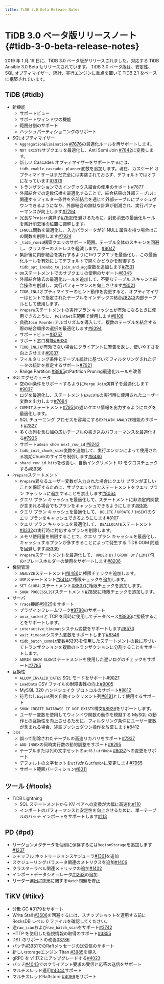 ```yaml
---
title: TiDB 3.0 Beta Release Notes
---
```


# TiDB 3.0 ベータ版リリースノート {#tidb-3-0-beta-release-notes}

2019 年 1 月 19 日に、TiDB 3.0 ベータ版がリリースされました。対応する TiDB Ansible 3.0 Beta もリリースされています。 TiDB 3.0 ベータ版は、安定性、SQL オプティマイザー、統計、実行エンジンに重点を置いて TiDB 2.1 をベースに構築されています。

## TiDB {#tidb}

-   新機能
    -   サポートビュー
    -   サポートウィンドウの機能
    -   範囲分割のサポート
    -   ハッシュパーティショニングのサポート
-   SQLオプティマイザー
    -   `AggregationElimination` [#7676](https://github.com/pingcap/tidb/pull/7676)の最適化ルールを再サポートします。
    -   `NOT EXISTS`サブクエリを最適化し、Anti Semi Join [#7842](https://github.com/pingcap/tidb/pull/7842)に変換します。
    -   新しい Cascades オプティマイザーをサポートするには、 `tidb_enable_cascades_planner`変数を追加します。現在、カスケード オプティマイザーはまだ完全には実装されておらず、デフォルトではオフになっています[#7879](https://github.com/pingcap/tidb/pull/7879)
    -   トランザクションでのインデックス結合の使用のサポート[#7877](https://github.com/pingcap/tidb/pull/7877)
    -   外部結合での定数伝播を最適化することで、結合結果の外部テーブルに関連するフィルター条件を外部結合を通じて外部テーブルにプッシュダウンできるようになり、外部結合の無駄な計算が削減され、実行パフォーマンスが向上します[#7794](https://github.com/pingcap/tidb/pull/7794)
    -   冗長な`Project`演算子[#7909](https://github.com/pingcap/tidb/pull/7909)を避けるために、射影消去の最適化ルールを集計消去後の位置に調整します。
    -   `IFNULL`関数を最適化し、入力パラメータが非 NULL 属性を持つ場合はこの関数を削除します[#7924](https://github.com/pingcap/tidb/pull/7924)
    -   `_tidb_rowid`構築クエリのサポート範囲。テーブル全体のスキャンを回避し、クラスターのストレスを軽減します。 [#8047](https://github.com/pingcap/tidb/pull/8047)
    -   集計後に内部結合を実行するように`IN`サブクエリを最適化し、この最適化ルールを有効にしてデフォルトで開くかどうかを制御する`tidb_opt_insubq_to_join_and_agg`変数を追加します[#7531](https://github.com/pingcap/tidb/pull/7531)
    -   `DO`ステートメントでのサブクエリの使用のサポート[#8343](https://github.com/pingcap/tidb/pull/8343)
    -   外部結合除去の最適化ルールを追加して、不要なテーブル スキャンと結合操作を削減し、実行パフォーマンスを向上させます[#8021](https://github.com/pingcap/tidb/pull/8021)
    -   `TIDB_INLJ`オプティマイザーのヒント動作を変更すると、オプティマイザーはヒントで指定されたテーブルをインデックス結合[#8243](https://github.com/pingcap/tidb/pull/8243)内部テーブルとして使用します。
    -   `Prepare`ステートメントの実行プラン キャッシュが有効になるときに使用できるように、 `PointGet`広範囲で使用します[#8108](https://github.com/pingcap/tidb/pull/8108)
    -   貪欲`Join Reorder`アルゴリズムを導入して、複数のテーブルを結合する際の結合順序の選択を最適化します[#8394](https://github.com/pingcap/tidb/pull/8394)
    -   サポートビュー[#8757](https://github.com/pingcap/tidb/pull/8757)
    -   サポート窓口機能[#8630](https://github.com/pingcap/tidb/pull/8630)
    -   `TIDB_INLJ`が有効でない場合にクライアントに警告を返し、使いやすさを向上させます[#9037](https://github.com/pingcap/tidb/pull/9037)
    -   フィルタリング条件とテーブル統計に基づいてフィルタリングされたデータの統計を推定するサポート[#7921](https://github.com/pingcap/tidb/pull/7921)
    -   Range Partition [#8885](https://github.com/pingcap/tidb/pull/8885)のPartition Pruning最適化ルールを改善
-   SQLエグゼキュータ
    -   空の`ON`条件をサポートするように`Merge Join`演算子を最適化します[#9037](https://github.com/pingcap/tidb/pull/9037)
    -   ログを最適化し、ステートメント`EXECUTE`の実行時に使用されたユーザー変数を出力します[#7684](https://github.com/pingcap/tidb/pull/7684)
    -   `COMMIT`ステートメント[#7951](https://github.com/pingcap/tidb/pull/7951)の遅いクエリ情報を出力するようにログを最適化します。
    -   SQL チューニング プロセスを容易にする`EXPLAIN ANALYZE`機能のサポート[#7827](https://github.com/pingcap/tidb/pull/7827)
    -   多くの列を含む幅の広いテーブルの書き込みパフォーマンスを最適化する[#7935](https://github.com/pingcap/tidb/pull/7935)
    -   サポート`admin show next_row_id` [#8242](https://github.com/pingcap/tidb/pull/8242)
    -   `tidb_init_chunk_size`変数を追加して、実行エンジンによって使用される初期Chunkのサイズを制御します[#8480](https://github.com/pingcap/tidb/pull/8480)
    -   `shard_row_id_bits`を改善し、自動インクリメント ID をクロスチェックする[#8936](https://github.com/pingcap/tidb/pull/8936)
-   `Prepare`ステートメント
    -   `Prepare`異なるユーザー変数が入力された場合にクエリ プランが正しいことを保証するために、サブクエリを含むステートメントをクエリ プラン キャッシュに追加することを禁止します[#8064](https://github.com/pingcap/tidb/pull/8064)
    -   クエリ プラン キャッシュを最適化して、ステートメントに非決定的関数が含まれる場合でもプランをキャッシュできるようにします[#8105](https://github.com/pingcap/tidb/pull/8105)
    -   クエリ プラン キャッシュを最適化して、 `DELETE` / `UPDATE` / `INSERT`のクエリ プランをキャッシュできるようにします[#8107](https://github.com/pingcap/tidb/pull/8107)
    -   クエリ プラン キャッシュを最適化して、 `DEALLOCATE`ステートメント[#8332](https://github.com/pingcap/tidb/pull/8332)の実行時に対応するプランを削除します。
    -   メモリ使用量を制限することで、クエリ プラン キャッシュを最適化し、キャッシュするプランが多すぎることによって発生する TiDB OOM 問題を回避します[#8339](https://github.com/pingcap/tidb/pull/8339)
    -   `Prepare`ステートメントを最適化して、 `ORDER BY` / `GROUP BY` / `LIMIT`句の`?`プレースホルダーの使用をサポートします[#8206](https://github.com/pingcap/tidb/pull/8206)
-   権限管理
    -   `ANALYZE`ステートメント[#8486](https://github.com/pingcap/tidb/pull/8486)に権限チェックを追加します。
    -   `USE`ステートメント[#8414](https://github.com/pingcap/tidb/pull/8418)に権限チェックを追加します。
    -   `SET GLOBAL`ステートメント[#8837](https://github.com/pingcap/tidb/pull/8837)に権限チェックを追加します。
    -   `SHOW PROCESSLIST`ステートメント[#7858](https://github.com/pingcap/tidb/pull/7858)に権限チェックを追加します。
-   サーバ
    -   `Trace`機能[#9029](https://github.com/pingcap/tidb/pull/9029)をサポート
    -   プラグインフレームワーク[#8788](https://github.com/pingcap/tidb/pull/8788)のサポート
    -   `unix_socket`と TCP を同時に使用してデータベース[#8836](https://github.com/pingcap/tidb/pull/8836)に接続することをサポートします。
    -   `interactive_timeout`システム変数をサポートします[#8573](https://github.com/pingcap/tidb/pull/8573)
    -   `wait_timeout`システム変数をサポートします[#8346](https://github.com/pingcap/tidb/pull/8346)
    -   `tidb_batch_commit`変数[#8293](https://github.com/pingcap/tidb/pull/8293)を使用したステートメントの数に基づいてトランザクションを複数のトランザクションに分割することをサポートします。
    -   `ADMIN SHOW SLOW`ステートメントを使用した遅いログのチェックをサポート[#7785](https://github.com/pingcap/tidb/pull/7785)
-   互換性
    -   `ALLOW_INVALID_DATES` SQL モードをサポート[#9027](https://github.com/pingcap/tidb/pull/9027)
    -   `LoadData` CSV ファイルの耐障害性の向上[#9005](https://github.com/pingcap/tidb/pull/9005)
    -   MySQL 320 ハンドシェイク プロトコルのサポート[#8812](https://github.com/pingcap/tidb/pull/8812)
    -   符号なし`bigint`列を自動インクリメント列[#8181](https://github.com/pingcap/tidb/pull/8181)として使用するサポート
    -   `SHOW CREATE DATABASE IF NOT EXISTS`構文[#8926](https://github.com/pingcap/tidb/pull/8926)をサポートします。
    -   ユーザー変数を使用してウィンドウ関数の動作を模擬する MySQL の動作との互換性を向上させるために、フィルタリング条件にユーザー変数が含まれる場合、述語プッシュダウン操作を放棄します[#8412](https://github.com/pingcap/tidb/pull/8412)
-   DDL
    -   誤って削除されたテーブルの高速リカバリをサポート[#7937](https://github.com/pingcap/tidb/pull/7937)
    -   `ADD INDEX`の同時実行数の動的調整をサポート[#8295](https://github.com/pingcap/tidb/pull/8295)
    -   テーブルまたは列の文字セットの`utf8` / `utf8mb4` [#8037](https://github.com/pingcap/tidb/pull/8037)への変更をサポート
    -   デフォルトの文字セットを`utf8`から`utf8mb4`に変更します[#7965](https://github.com/pingcap/tidb/pull/7965)
    -   サポート範囲パーティション[#8011](https://github.com/pingcap/tidb/pull/8011)

## ツール {#tools}

-   TiDB Lightning
    -   SQL ステートメントから KV ペアへの変換が大幅に高速化[#110](https://github.com/pingcap/tidb-lightning/pull/110)
    -   インポートのパフォーマンスと安定性を向上させるために、単一テーブルのバッチ インポートをサポートします[#113](https://github.com/pingcap/tidb-lightning/pull/113)

## PD {#pd}

-   リージョンメタデータを個別に保存するには`RegionStorage`を追加します[#1237](https://github.com/pingcap/pd/pull/1237)
-   シャッフル ホットリージョンスケジューラ[#1361](https://github.com/pingcap/pd/pull/1361)を追加
-   スケジューリングパラメータ関連のメトリクスを追加[#1406](https://github.com/pingcap/pd/pull/1406)
-   クラスターラベル関連メトリックの追加[#1402](https://github.com/pingcap/pd/pull/1402)
-   インポートデータシミュレータ[#1263](https://github.com/pingcap/pd/pull/1263)の追加
-   リーダー選出[#1396](https://github.com/pingcap/pd/pull/1396)に関する`Watch`問題を修正

## TiKV {#tikv}

-   分散 GC [#3179](https://github.com/tikv/tikv/pull/3179)をサポート
-   Write Stall [#3606](https://github.com/tikv/tikv/pull/3606)を回避するには、スナップショットを適用する前に RocksDB レベル 0 ファイルを確認してください。
-   逆`raw_scan`および`raw_batch_scan`をサポート[#3742](https://github.com/tikv/tikv/pull/3724)
-   HTTP を使用した監視情報の取得のサポート[#3855](https://github.com/tikv/tikv/pull/3855)
-   DST のサポートの改善[#3786](https://github.com/tikv/tikv/pull/3786)
-   バッチ[#3931](https://github.com/tikv/tikv/pull/3913)でのRaftメッセージの送受信のサポート
-   新しいstorageエンジン Titan [#3985](https://github.com/tikv/tikv/pull/3985)を導入
-   gRPC を v1.17.2 にアップグレードする[#4023](https://github.com/tikv/tikv/pull/4023)
-   バッチ[#4043](https://github.com/tikv/tikv/pull/4043)でのクライアント要求の受信と応答の送信をサポート
-   マルチスレッド適用[#4044](https://github.com/tikv/tikv/pull/4044)サポート
-   マルチスレッドRaftstore [#4066](https://github.com/tikv/tikv/pull/4066)をサポート
